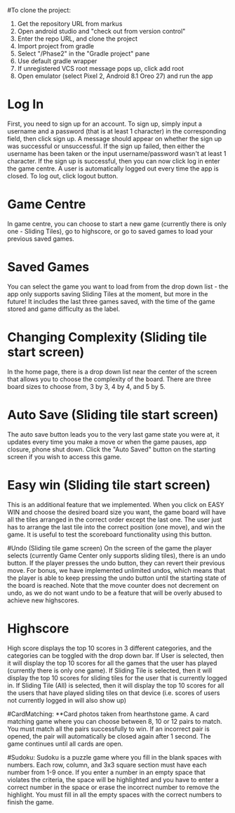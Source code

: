 #To clone the project:
1. Get the repository URL from markus
2. Open android studio and "check out from version control"
3. Enter the repo URL, and clone the project
4. Import project from gradle
5. Select "/Phase2" in the "Gradle project" pane
6. Use default gradle wrapper
7. If unregistered VCS root message pops up, click add root
8. Open emulator (select Pixel 2, Android 8.1 Oreo 27) and run the app

# Log In
First, you need to sign up for an account. To sign up, simply input a username and a password
(that is at least 1 character) in the corresponding field, then click sign up. A message should
appear on whether the sign up was successful or unsuccessful. If the sign up failed, then either
the username has been taken or the input username/password wasn't at least 1 character. If the sign
up is successful, then you can now click log in enter the game centre. A user is automatically
logged out every time the app is closed. To log out, click logout button.

# Game Centre
In game centre, you can choose to start a new game (currently there is only one - Sliding Tiles),
go to highscore, or go to saved games to load your previous saved games.

# Saved Games
 You can select the game you want to load from from the drop down list - the app only supports
 saving Sliding Tiles at the moment, but more in the future! It includes the last three games saved,
 with the time of the game stored and game difficulty as the label.

# Changing Complexity (Sliding tile start screen)
In the home page, there is a drop down list near the center of the screen that allows you to choose
the complexity of the board.
There are three board sizes to choose from, 3 by 3, 4 by 4, and 5 by 5.

# Auto Save (Sliding tile start screen)
The auto save button leads you to the very last game state you were at, it updates every time you
make a move or when the game pauses, app closure, phone shut down. Click the "Auto Saved" button
on the starting screen if you wish to access this game.

# Easy win (Sliding tile start screen)
This is an additional feature that we implemented. When you click on EASY WIN and choose the desired
board size you want, the game board will have all the tiles arranged in the correct order except the
last one. The user just has to arrange the last tile into the correct position (one move), and win
the game. It is useful to test the scoreboard functionality using this button.

#Undo (Sliding tile game screen)
On the screen of the game the player selects (currently Game Center only supports sliding tiles),
there is an undo button. If the player presses the undo button, they can revert their previous move.
For bonus, we have implemented unlimited undos, which means that the player is able to
keep pressing the undo button until the starting state of the board is reached. Note that the
move counter does not decrement on undo, as we do not want undo to be a feature that will be overly
abused to achieve new highscores.

# Highscore
High score displays the top 10 scores in 3 different categories, and the categories can be toggled
with the drop down bar. If User is selected, then it will display the top 10 scores for all the
games that the user has played (currently there is only one game). If Sliding Tile is selected, then
it will display the top 10 scores for sliding tiles for the user that is currently logged in. If
Sliding Tile (All) is selected, then it will display the top 10 scores for all the users that have
played sliding tiles on that device (i.e. scores of users not currently logged in will also show up)

#CardMatching:
**Card photos taken from hearthstone game.
A card matching game where you can choose between 8, 10 or 12 pairs to match.
You must match all the pairs successfully to win. If an incorrect pair is opened, the pair will
automatically be closed again after 1 second. The game continues until all cards are open.

#Sudoku:
Sudoku is a puzzle game where you fill in the blank spaces with numbers. Each row, column, and 3x3
square section must have each number from 1-9 once. If you enter a number in an empty space
that violates the criteria, the space will be highlighted and you have to enter a correct
number in the space or erase the incorrect number to remove the highlight. You must fill in all the
empty spaces with the correct numbers to finish the game.